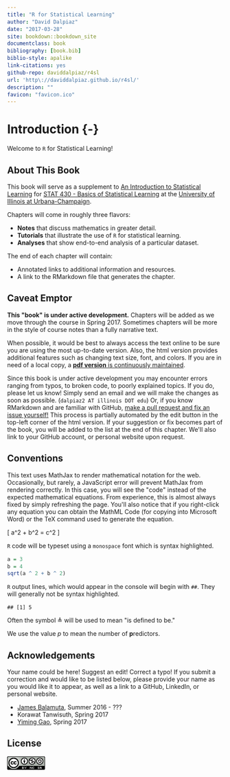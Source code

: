 ```yaml
--- 
title: "R for Statistical Learning"
author: "David Dalpiaz"
date: "2017-03-28"
site: bookdown::bookdown_site
documentclass: book
bibliography: [book.bib]
biblio-style: apalike
link-citations: yes
github-repo: daviddalpiaz/r4sl
url: 'http\://daviddalpiaz.github.io/r4sl/'
description: ""
favicon: "favicon.ico"
---
```




# Introduction {-}

Welcome to `R` for Statistical Learning!


## About This Book

This book will serve as a supplement to [An Introduction to Statistical Learning](http://www-bcf.usc.edu/~gareth/ISL/) for [STAT 430 - Basics of Statistical Learning](https://go.illinois.edu/stat430) at the [University of Illinois at Urbana-Champaign](http://illinois.edu/).

Chapters will come in roughly three flavors:

- **Notes** that discuss mathematics in greater detail. 
- **Tutorials** that illustrate the use of `R` for statistical learning.
- **Analyses** that show end-to-end analysis of a particular dataset.

The end of each chapter will contain:

- Annotated links to additional information and resources.
- A link to the RMarkdown file that generates the chapter.


## Caveat Emptor

**This "book" is under active development.** Chapters will be added as we move through the course in Spring 2017. Sometimes chapters will be more in the style of course notes than a fully narrative text.

When possible, it would be best to always access the text online to be sure you are using the most up-to-date version. Also, the html version provides additional features such as changing text size, font, and colors. If you are in need of a local copy, a [**pdf version** is continuously maintained](http://daviddalpiaz.github.io/r4sl/r4sl.pdf).

Since this book is under active development you may encounter errors ranging from typos, to broken code, to poorly explained topics. If you do, please let us know! Simply send an email and we will make the changes as soon as possible. (`dalpiaz2 AT illinois DOT edu`) Or, if you know RMarkdown and are familiar with GitHub, [make a pull request and fix an issue yourself!](https://github.com/daviddalpiaz/r4sl) This process is partially automated by the edit button in the top-left corner of the html version. If your suggestion or fix becomes part of the book, you will be added to the list at the end of this chapter. We'll also link to your GitHub account, or personal website upon request.


## Conventions

This text uses MathJax to render mathematical notation for the web. Occasionally, but rarely, a JavaScript error will prevent MathJax from rendering correctly. In this case, you will see the "code" instead of the expected mathematical equations. From experience, this is almost always fixed by simply refreshing the page. You'll also notice that if you right-click any equation you can obtain the MathML Code (for copying into Microsoft Word) or the TeX command used to generate the equation.

\[
a^2 + b^2 = c^2
\]

`R` code will be typeset using a `monospace` font which is syntax highlighted.


```r
a = 3
b = 4
sqrt(a ^ 2 + b ^ 2)
```

`R` output lines, which would appear in the console will begin with `##`. They will generally not be syntax highlighted.


```
## [1] 5
```

Often the symbol $\triangleq$ will be used to mean "is defined to be."

We use the value $p$ to mean the number of **p**redictors.


## Acknowledgements

Your name could be here! Suggest an edit! Correct a typo! If you submit a correction and would like to be listed below, please provide your name as you would like it to appear, as well as a link to a GitHub, LinkedIn, or personal website.

- [James Balamuta](http://www.thecoatlessprofessor.com/), Summer 2016 - ??? 
- Korawat Tanwisuth, Spring 2017
- [Yiming Gao](https://www.linkedin.com/in/yiming-gao), Spring 2017


## License

![This work is licensed under a [Creative Commons Attribution-NonCommercial-ShareAlike 4.0 International License](http://creativecommons.org/licenses/by-nc-sa/4.0/).](images/cc.png)
